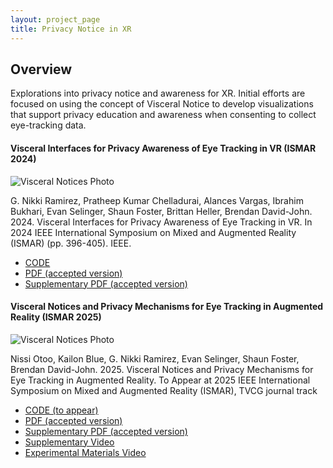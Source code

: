 ```yaml
---
layout: project_page
title: Privacy Notice in XR
---
```


## Overview

Explorations into privacy notice and awareness for XR. Initial efforts are focused on using the concept of Visceral Notice to develop visualizations that support privacy education and awareness when consenting to collect eye-tracking data.

#### Visceral Interfaces for Privacy Awareness of Eye Tracking in VR (ISMAR 2024)

![Visceral Notices Photo]({{root_url}}/assets/images/projects/visceral_notices.png)

G. Nikki Ramirez, Pratheep Kumar Chelladurai, Alances Vargas, Ibrahim Bukhari, Evan Selinger, Shaun Foster, Brittan Heller, Brendan David-John. 2024. Visceral Interfaces for Privacy Awareness of Eye Tracking in VR. In 2024 IEEE International Symposium on Mixed and Augmented Reality (ISMAR) (pp. 396-405). IEEE.

 - [CODE](https://version.cs.vt.edu/privateeye/visceral-notices)
 - [PDF (accepted version)]({{root_url}}/assets/pdfs/Visceral_Notices.pdf)
 - [Supplementary PDF (accepted version)]({{root_url}}/assets/pdfs/Visceral_Notices_Supplementary.pdf)

#### Visceral Notices and Privacy Mechanisms for Eye Tracking in Augmented Reality (ISMAR 2025)

![Visceral Notices Photo]({{root_url}}/assets/images/projects/ar_visceral_notices.png)

Nissi Otoo, Kailon Blue, G. Nikki Ramirez, Evan Selinger, Shaun Foster, Brendan David-John. 2025. Visceral Notices and Privacy Mechanisms for Eye Tracking in Augmented Reality. To Appear at 2025 IEEE International Symposium on Mixed and Augmented Reality (ISMAR), TVCG journal track

 - [CODE (to appear)]()
 - [PDF (accepted version)]({{root_url}}/assets/pdfs/AR_Visceral_Notices.pdf)
 - [Supplementary PDF (accepted version)]({{root_url}}/assets/pdfs/AR_Visceral_Notices_Supplementary.pdf)
 - [Supplementary Video]({{root_url}}/assets/pdfs/AR_Visceral_Notices_Video.mp4)
 - [Experimental Materials Video]({{root_url}}/assets/pdfs/AR_Visceral_Notices_Material_Video.mp4)